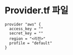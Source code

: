 # Provider.tf 파일
```
provider "aws" {
  access_key = ""
  secret_key = ""
  region = "<리전>"
  profile = "default"
}
```
